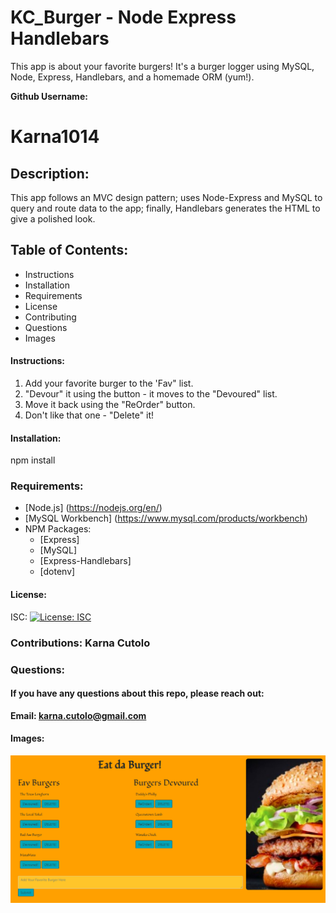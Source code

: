 # KC_Burger - Node Express Handlebars
This app is about your favorite burgers! It's a burger logger using MySQL, Node, Express, Handlebars, and a homemade ORM (yum!).

**Github Username:** 
 # Karna1014
 
 ## Description: 
 This app follows an MVC design pattern; uses Node-Express and MySQL to query and route data to the app; finally, Handlebars generates the HTML to give a polished look.

 
 ## Table of Contents: 
  * Instructions
  * Installation 
  * Requirements
  * License 
  * Contributing 
  * Questions 
  * Images 

   #### Instructions:

   1. Add your favorite burger to the 'Fav" list.
   2. "Devour" it using the button - it moves to the "Devoured" list.
   3. Move it back using the "ReOrder" button.
   4. Don't like that one - "Delete" it!

   #### Installation: 

   npm install
   
   ### Requirements: 

   * [Node.js] (https://nodejs.org/en/)
   * [MySQL Workbench] (https://www.mysql.com/products/workbench)
   * NPM Packages:
        * [Express] 
        * [MySQL]
        * [Express-Handlebars]
        * [dotenv]
    
   
   #### License: 

   ISC: [![License: ISC](https://img.shields.io/badge/License-ISC-blue.svg)](https://opensource.org/licenses/ISC)
   
   ### Contributions: Karna Cutolo

   
   ### Questions: 
      
   #### If you have any questions about this repo, please reach out: 

   **Email: karna.cutolo@gmail.com**
     
   #### Images:

   ![Main Page](./public/images/Full-Screen.png)
